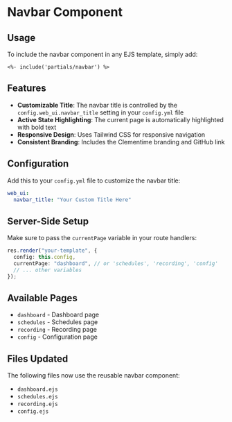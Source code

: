 # Navbar Component

## Usage

To include the navbar component in any EJS template, simply add:

```ejs
<%- include('partials/navbar') %>
```

## Features

- **Customizable Title**: The navbar title is controlled by the `config.web_ui.navbar_title` setting in your `config.yml` file
- **Active State Highlighting**: The current page is automatically highlighted with bold text
- **Responsive Design**: Uses Tailwind CSS for responsive navigation
- **Consistent Branding**: Includes the Clementime branding and GitHub link

## Configuration

Add this to your `config.yml` file to customize the navbar title:

```yaml
web_ui:
  navbar_title: "Your Custom Title Here"
```

## Server-Side Setup

Make sure to pass the `currentPage` variable in your route handlers:

```typescript
res.render("your-template", {
  config: this.config,
  currentPage: "dashboard", // or 'schedules', 'recording', 'config'
  // ... other variables
});
```

## Available Pages

- `dashboard` - Dashboard page
- `schedules` - Schedules page
- `recording` - Recording page
- `config` - Configuration page

## Files Updated

The following files now use the reusable navbar component:

- `dashboard.ejs`
- `schedules.ejs`
- `recording.ejs`
- `config.ejs`
